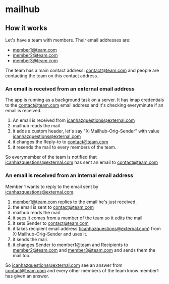 # mailhub

## How it works

Let's have a team with members. Their email addresses are:

- member1@team.com
- member2@team.com
- member3@team.com

The team has a main contact address: contact@team.com and people are contacting the team on this contact address.

### An email is received from an external email address

The app is running as a background task on a server. It has imap credentials to the contact@team.com email address and it's checking everyminute if an email is received.

1. An email is received from icanhazquestions@external.com
2. mailhub reads the mail
3. it adds a custom header, let's say "X-Mailhub-Orig-Sender" with value icanhazquestions@external.com
4. it changes the Reply-to to contact@team.com
5. it resends the mail to every members of the team.

So everymember of the team is notified that icanhazquestions@external.com has sent an email to contact@team.com

### An email is received from an internal email address

Member 1 wants to reply to the email sent by icanhazquestions@external.com.

1. member1@team.com replies to the email he's just received.
2. the email is sent to contact@team.com
3. mailhub reads the mail
4. it sees it comes from a member of the team so it edits the mail
5. it sets Sender to contact@team.com
6. it takes recipient email address (icanhazquestions@external.com) from X-Mailhub-Orig-Sender and uses it.
7. it sends the mail.
8. it changes Sender to member1@team and Recipients to member2@team.com and member3@team.com and sends them the mail too.

So icanhazquestions@external.com see an answer from contact@team.com and every other members of the team know member1 has given an answer.
